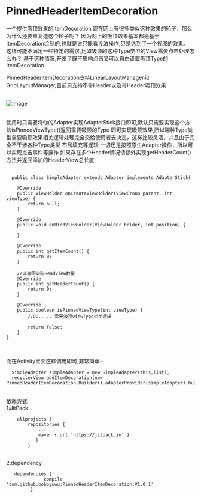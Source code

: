 
# PinnedHeaderItemDecoration
一个提供吸顶效果的ItemDecoration
现在网上有很多类似这种效果的轮子，那么为什么还要重复造这个轮子呢？
因为网上的吸顶效果基本都是基于ItemDecoration绘制的,也就是说只能看没法操作,只是达到了一个视图的效果。
这样可能不满足一些特定的需求,比如吸顶的这种Type类型的View需要点击处理怎么办？
基于这种情况,开发了既不影响点击又可以自由设置吸顶Type的ItemDecoration.

PinnedHeaderItemDecoration支持LinearLayoutManager和GridLayoutManager,目前只支持不带Header以及带Header吸顶效果

<br>![image](https://github.com/boboyuwu/PinnedHeaderItemDecoration/blob/master/pic/ScreenGif2.gif)</br>

<br>使用时只需要将你的Adapter实现AdapterStick接口即可,默认只需要实现这个方法isPinnedViewType()返回需要吸顶的Type
即可实现吸顶效果,所以哪种Type类型需要吸顶效果相关逻辑处理完全交给使用者去决定，这样比较灵活，并且由于完全不干涉各种Type类型
布局填充等逻辑,一切还是按照原生Adapter操作，所以可以实现点击事件等操作.如果存在多个Header情况请额外实现getHeaderCount()
方法并返回添加的HeaderView总长度.</br>
<br>
```
  public class SimpleAdapter extends Adapter implements AdapterStick{
    
    @Override
    public ViewHolder onCreateViewHolder(ViewGroup parent, int viewType) {
        return null;
    }

    @Override
    public void onBindViewHolder(ViewHolder holder, int position) {

    }

    @Override
    public int getItemCount() {
        return 0;
    }
    
    //请返回实际HeadView数量
    @Override
    public int getHeaderCount() {
        return 0;
    }

    @Override
    public boolean isPinnedViewType(int viewType) {
        //DO..... 需要吸顶viewType相关逻辑
        
        return false;
    }
}
```
</br>

而在Activity里面这样调用即可,非常简单~
```
  SimpleAdapter simpleAdapter = new SimpleAdapter(this,list);
  recyclerView.addItemDecoration(new PinnedHeaderItemDecoration.Builder().adapterProvider(simpleAdapter).build());
```

<br>依赖方式</br>
1:JitPack
```
	allprojects {
		repositories {
			...
			maven { url 'https://jitpack.io' }
		   }
	    }
 ```

 <br>2:dependency</br>
 ```
 	dependencies {
	           compile 'com.github.boboyuwu:PinnedHeaderItemDecoration:V1.0.1'
	      }
 ```
